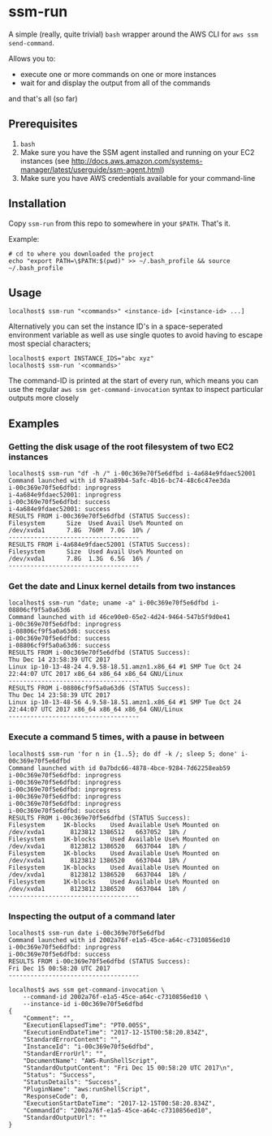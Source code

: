 # ssm-run

A simple (really, quite trivial) `bash` wrapper around the AWS CLI for `aws ssm send-command`.

Allows you to:

* execute one or more commands on one or more instances
* wait for and display the output from all of the commands

and that's all (so far)

## Prerequisites

1. `bash`
1. Make sure you have the SSM agent installed and running on your EC2 instances
   (see http://docs.aws.amazon.com/systems-manager/latest/userguide/ssm-agent.html)
1. Make sure you have AWS credentials available for your command-line

## Installation

Copy `ssm-run` from this repo to somewhere in your `$PATH`. That's it.

Example:
```
# cd to where you downloaded the project
echo "export PATH=\$PATH:$(pwd)" >> ~/.bash_profile && source ~/.bash_profile
```

## Usage

```shell
localhost$ ssm-run "<commands>" <instance-id> [<instance-id> ...]
```

Alternatively you can set the instance ID's in a space-seperated environment variable
as well as use single quotes to avoid having to escape most special characters;
```shell
localhost$ export INSTANCE_IDS="abc xyz"
localhost$ ssm-run '<commands>'
```

The command-ID is printed at the start of every run, which means you can use the regular
`aws ssm get-command-invocation` syntax to inspect particular outputs more closely

## Examples

### Getting the disk usage of the root filesystem of two EC2 instances

```shell
localhost$ ssm-run "df -h /" i-00c369e70f5e6dfbd i-4a684e9fdaec52001
Command launched with id 97aa89b4-5afc-4b16-bc74-48c6c47ee3da
i-00c369e70f5e6dfbd: inprogress
i-4a684e9fdaec52001: inprogress
i-00c369e70f5e6dfbd: success
i-4a684e9fdaec52001: success
RESULTS FROM i-00c369e70f5e6dfbd (STATUS Success):
Filesystem      Size  Used Avail Use% Mounted on
/dev/xvda1      7.8G  760M  7.0G  10% /
------------------------------------
RESULTS FROM i-4a684e9fdaec52001 (STATUS Success):
Filesystem      Size  Used Avail Use% Mounted on
/dev/xvda1      7.8G  1.3G  6.5G  16% /
------------------------------------
```

### Get the date and Linux kernel details from two instances

```shell
localhost$ ssm-run "date; uname -a" i-00c369e70f5e6dfbd i-08806cf9f5a0a63d6
Command launched with id 46ce90e0-65e2-4d24-9464-547b5f9d0e41
i-00c369e70f5e6dfbd: inprogress
i-08806cf9f5a0a63d6: success
i-00c369e70f5e6dfbd: success
i-08806cf9f5a0a63d6: success
RESULTS FROM i-00c369e70f5e6dfbd (STATUS Success):
Thu Dec 14 23:58:39 UTC 2017
Linux ip-10-13-48-24 4.9.58-18.51.amzn1.x86_64 #1 SMP Tue Oct 24 22:44:07 UTC 2017 x86_64 x86_64 x86_64 GNU/Linux
------------------------------------
RESULTS FROM i-08806cf9f5a0a63d6 (STATUS Success):
Thu Dec 14 23:58:39 UTC 2017
Linux ip-10-13-48-56 4.9.58-18.51.amzn1.x86_64 #1 SMP Tue Oct 24 22:44:07 UTC 2017 x86_64 x86_64 x86_64 GNU/Linux
------------------------------------
```

### Execute a command 5 times, with a pause in between

```shell
localhost$ ssm-run 'for n in {1..5}; do df -k /; sleep 5; done' i-00c369e70f5e6dfbd
Command launched with id 0a7bdc66-4878-4bce-9284-7d62258eab59
i-00c369e70f5e6dfbd: inprogress
i-00c369e70f5e6dfbd: inprogress
i-00c369e70f5e6dfbd: inprogress
i-00c369e70f5e6dfbd: inprogress
i-00c369e70f5e6dfbd: inprogress
i-00c369e70f5e6dfbd: success
RESULTS FROM i-00c369e70f5e6dfbd (STATUS Success):
Filesystem     1K-blocks    Used Available Use% Mounted on
/dev/xvda1       8123812 1386512   6637052  18% /
Filesystem     1K-blocks    Used Available Use% Mounted on
/dev/xvda1       8123812 1386520   6637044  18% /
Filesystem     1K-blocks    Used Available Use% Mounted on
/dev/xvda1       8123812 1386520   6637044  18% /
Filesystem     1K-blocks    Used Available Use% Mounted on
/dev/xvda1       8123812 1386520   6637044  18% /
Filesystem     1K-blocks    Used Available Use% Mounted on
/dev/xvda1       8123812 1386520   6637044  18% /
------------------------------------
```

### Inspecting the output of a command later

```shell
localhost$ ssm-run date i-00c369e70f5e6dfbd
Command launched with id 2002a76f-e1a5-45ce-a64c-c7310856ed10
i-00c369e70f5e6dfbd: inprogress
i-00c369e70f5e6dfbd: success
RESULTS FROM i-00c369e70f5e6dfbd (STATUS Success):
Fri Dec 15 00:58:20 UTC 2017
------------------------------------

localhost$ aws ssm get-command-invocation \
    --command-id 2002a76f-e1a5-45ce-a64c-c7310856ed10 \
    --instance-id i-00c369e70f5e6dfbd
{
    "Comment": "", 
    "ExecutionElapsedTime": "PT0.005S", 
    "ExecutionEndDateTime": "2017-12-15T00:58:20.834Z", 
    "StandardErrorContent": "", 
    "InstanceId": "i-00c369e70f5e6dfbd", 
    "StandardErrorUrl": "", 
    "DocumentName": "AWS-RunShellScript", 
    "StandardOutputContent": "Fri Dec 15 00:58:20 UTC 2017\n", 
    "Status": "Success", 
    "StatusDetails": "Success", 
    "PluginName": "aws:runShellScript", 
    "ResponseCode": 0, 
    "ExecutionStartDateTime": "2017-12-15T00:58:20.834Z", 
    "CommandId": "2002a76f-e1a5-45ce-a64c-c7310856ed10", 
    "StandardOutputUrl": ""
}
```
